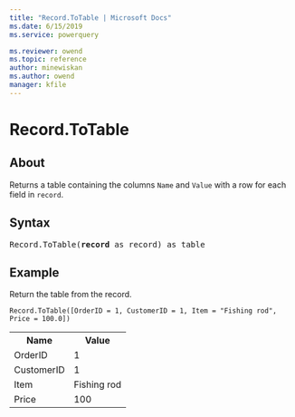 ```yaml
---
title: "Record.ToTable | Microsoft Docs"
ms.date: 6/15/2019
ms.service: powerquery

ms.reviewer: owend
ms.topic: reference
author: minewiskan
ms.author: owend
manager: kfile
---
```

# Record.ToTable

  
## About  
Returns a table containing the columns <code>Name</code> and <code>Value</code> with a row for each field in <code>record</code>.
  
## Syntax

<pre>
Record.ToTable(<b>record</b> as record) as table
</pre>
  
## Example
Return the table from the record.

```powerquery-m
Record.ToTable([OrderID = 1, CustomerID = 1, Item = "Fishing rod", Price = 100.0])
```

<table> <tr> <th>Name</th> <th>Value</th> </tr> <tr> <td>OrderID</td> <td>1</td> </tr> <tr> <td>CustomerID</td> <td>1</td> </tr> <tr> <td>Item</td> <td>Fishing rod</td> </tr> <tr> <td>Price</td> <td>100</td> </tr> </table>
  
  
